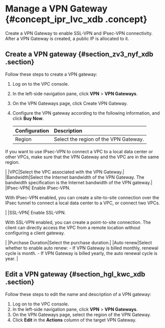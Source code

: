 # Manage a VPN Gateway {#concept_ipr_lvc_xdb .concept}

Create a VPN Gateway to enable SSL-VPN and IPsec-VPN connectivity. After a VPN Gateway is created, a public IP is allocated to it.

## Create a VPN gateway {#section_zv3_nyf_xdb .section}

Follow these steps to create a VPN gateway:

1.  Log on to the VPC console.
2.  In the left-side navigation pane, click **VPN** \> **VPN Gateways**.
3.  On the VPN Gateways page, click Create VPN Gateway.
4.  Configure the VPN gateway according to the following information, and click **Buy Now**.

    |Configuration|Description|
    |:------------|:----------|
    |Region| Select the region of the VPN Gateway.

 If you want to use IPsec-VPN to connect a VPC to a local data center or other VPCs, make sure that the VPN Gateway and the VPC are in the same region.

 |
    |VPC|Select the VPC associated with the VPN Gateway.|
    |Bandwidth|Select the Internet bandwidth of the VPN Gateway. The bandwidth specification is the Internet bandwidth of the VPN gateway.|
    |IPsec-VPN| Enable IPsec-VPN.

 With IPsec-VPN enabled, you can create a site-to-site connection over the IPsec tunnel to connect a local data center to a VPC, or connect two VPCs.

 |
    |SSL-VPN| Enable SSL-VPN.

 With SSL-VPN enabled, you can create a point-to-site connection. The client can directly access the VPC from a remote location without configuring a client gateway.

 |
    |Purchase Duration|Select the purchase duration.|
    |Auto renew|Select whether to enable auto renew:    -   If VPN Gateway is billed monthly, renewal cycle is month.
    -   If VPN Gateway is billed yearly, the auto renewal cycle is year.
|


## Edit a VPN gateway {#section_hgl_kwc_xdb .section}

Follow these steps to edit the name and description of a VPN gateway:

1.  Log on to the VPC console.
2.  In the left-side navigation pane, click **VPN** \> **VPN Gateways**.
3.  On the VPN Gateways page, select the region of the VPN Gateway.
4.  Click **Edit** in the **Actions** column of the target VPN Gateway.

